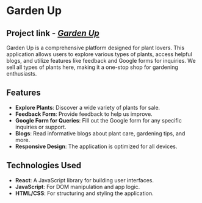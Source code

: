 # Garden Up

## Project link - [*Garden Up*](https://your-project-link.com)

Garden Up is a comprehensive platform designed for plant lovers. This application allows users to explore various types of plants, access helpful blogs, and utilize features like feedback and Google forms for inquiries. We sell all types of plants here, making it a one-stop shop for gardening enthusiasts.

## Features

- **Explore Plants**: Discover a wide variety of plants for sale.
- **Feedback Form**: Provide feedback to help us improve.
- **Google Form for Queries**: Fill out the Google form for any specific inquiries or support.
- **Blogs**: Read informative blogs about plant care, gardening tips, and more.
- **Responsive Design**: The application is optimized for all devices.

## Technologies Used

- **React**: A JavaScript library for building user interfaces.
- **JavaScript**: For DOM manipulation and app logic.
- **HTML/CSS**: For structuring and styling the application.
